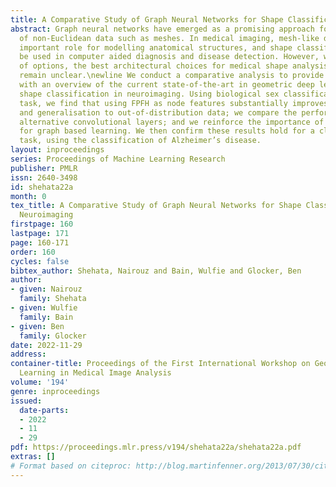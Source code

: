 ```yaml
---
title: A Comparative Study of Graph Neural Networks for Shape Classification in Neuroimaging
abstract: Graph neural networks have emerged as a promising approach for the analysis
  of non-Euclidean data such as meshes. In medical imaging, mesh-like data plays an
  important role for modelling anatomical structures, and shape classification can
  be used in computer aided diagnosis and disease detection. However, with a plethora
  of options, the best architectural choices for medical shape analysis using GNNs
  remain unclear.\newline We conduct a comparative analysis to provide practitioners
  with an overview of the current state-of-the-art in geometric deep learning for
  shape classification in neuroimaging. Using biological sex classification as a proof-of-concept
  task, we find that using FPFH as node features substantially improves GNN performance
  and generalisation to out-of-distribution data; we compare the performance of three
  alternative convolutional layers; and we reinforce the importance of data augmentation
  for graph based learning. We then confirm these results hold for a clinically relevant
  task, using the classification of Alzheimer’s disease.
layout: inproceedings
series: Proceedings of Machine Learning Research
publisher: PMLR
issn: 2640-3498
id: shehata22a
month: 0
tex_title: A Comparative Study of Graph Neural Networks for Shape Classification in
  Neuroimaging
firstpage: 160
lastpage: 171
page: 160-171
order: 160
cycles: false
bibtex_author: Shehata, Nairouz and Bain, Wulfie and Glocker, Ben
author:
- given: Nairouz
  family: Shehata
- given: Wulfie
  family: Bain
- given: Ben
  family: Glocker
date: 2022-11-29
address:
container-title: Proceedings of the First International Workshop on Geometric Deep
  Learning in Medical Image Analysis
volume: '194'
genre: inproceedings
issued:
  date-parts:
  - 2022
  - 11
  - 29
pdf: https://proceedings.mlr.press/v194/shehata22a/shehata22a.pdf
extras: []
# Format based on citeproc: http://blog.martinfenner.org/2013/07/30/citeproc-yaml-for-bibliographies/
---
```

